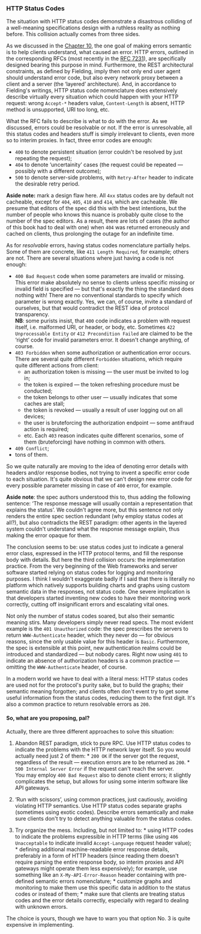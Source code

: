### HTTP Status Codes

The situation with HTTP status codes demonstrate a disastrous colliding of a well-meaning specifications design with a ruthless reality as nothing before. This collision actually comes from three sides.

As we discussed in the [Chapter 10](https://twirl.github.io/The-API-Book/docs/API.en.html#chapter-10), the one goal of making errors semantic is to help clients understand, what caused an error. HTTP errors, outlined in the corresponding RFCs (most recently in the [RFC 7231](https://tools.ietf.org/html/rfc7231#section-6)), are specifically designed bearing this purpose in mind. Furthermore, the REST architectural constraints, as defined by Fielding, imply then not only end user agent should understand error code, but also every network proxy between a client and a server (the ‘layered’ architecture). And, in accordance to Fielding's writings, HTTP status code nomenclature does extensively describe virtually every situation which could happen with your HTTP request: wrong `Accept-*` headers value, `Content-Length` is absent, HTTP method is unsupported, URI too long, etc.

What the RFC fails to describe is what to do with the error. As we discussed, errors could be resolvable or not. If the error is unresolvable, all this status codes and headers stuff is simply irrelevant to clients, even more so to interim proxies. In fact, three error codes are enough:
  * `400` to denote persistent situation (error couldn't be resolved by just repeating the request);
  * `404` to denote ‘uncertainity’ cases (the request could be repeated — possibly with a different outcome);
  * `500` to denote server-side problems, with `Retry-After` header to indicate the desirable retry period.

**Aside note:** mark a design flaw here. All `4xx` status codes are by default not cacheable, except for `404`, `405`, `410` and `414`, which are cacheable. We presume that editors of the spec did this with the best intentions, but the number of people who knows this nuance is probably quite close to the number of the spec editors. As a result, there are lots of cases (the author of this book had to deal with one) when `404` was returned erroneously and cached on clients, thus prolonging the outage for an indefinite time.

As for *resolvable* errors, having status codes nomenclature partially helps. Some of them are concrete, like `411 Length Required`, for example; others are not. There are several situations where just having a code is not enough:
  * `400 Bad Request` code when some parameters are invalid or missing. This error make absolutely no sense to clients unless specific missing or invalid field is specified — but that's exactly the thing the standard does nothing with! There are no conventional standards to specify which parameter is wrong exactly. Yes, we can, of course, invite a standard of ourselves, but that would contradict the REST idea of protocol transparency.  
    **NB**: some purists insist, that `400` code indicates a problem with request itself, i.e. malformed URI, or header, or body, etc. Sometimes `422 Unprocessable Entity` or `412 Precondition Failed` are claimed to be the ‘right’ code for invalid parameters error. It doesn't change anything, of course.
  * `403 Forbidden` when some authorization or authentication error occurs. There are several quite different `Forbidden` situations, which require quite different actions from client:
      * an authorization token is missing — the user must be invited to log in;
      * the token is expired — the token refreshing procedure must be conducted;
      * the token belongs to other user — usually indicates that some caches are stall;
      * the token is revoked — usually a result of user logging out on all devices;
      * the user is bruteforcing the authorization endpoint — some antifraud action is required;
      * etc.
    Each `403` reason indicates quite different scenarios, some of them (bruteforcing) have nothing in common with others.  
  * `409 Conflict`;
  * tons of them.

So we quite naturally are moving to the idea of denoting error details with headers and/or response bodies, not trying to invent a specific error code to each situation. It's quite obvious that we can't design new error code for every possible parameter missing in case of `400` error, for example.

**Aside note**: the spec authors understood this to, thus adding the following sentence: ‘The response message will usually contain a representation that explains the status’. We couldn't agree more, but this sentence not only renders the entire spec section redundant (why employ status codes at all?), but also contradicts the REST paradigm: other agents in the layered system couldn't understand what the response message explain, thus making the error opaque for them.

The conclusion seems to be: use status codes just to indicate a general error class, expressed in the HTTP protocol terms, and fill the response body with details. But here the third collision occurs: the implementation practice. From the very beginning of the Web frameworks and server software started relying on status codes for logging and monitoring purposes. I think I wouldn't exaggerate badly if I said that there is literally no platform which natively supports building charts and graphs using custom semantic data in the responses, not status code. One severe implication is that developers started inventing new codes to have their monitoring work correctly, cutting off insignificant errors and escalating vital ones.

Not only the number of status codes soared, but also their semantic meaning stirs. Many developers simply never read specs. The most evident example is the `401 Unauthorized` code: the spec prescribes the servers to return `WWW-Authenticate` header, which they never do — for obvious reasons, since the only usable value for this header is `Basic`. Furthermore, the spec is extensible at this point, new authentication realms could be introduced and standardized — but nobody cares. Right now using `401` to indicate an absence of authorization headers is a common practice — omitting the `WWW-Authenticate` header, of course.

In a modern world we have to deal with a literal mess: HTTP status codes are used not for the protocol's purity sake, but to build the graphs; their semantic meaning forgotten; and clients often don't event try to get some useful information from the status codes, reducing them to the first digit. It's also a common practice to return resolvable errors as `200`.

#### So, what are you proposing, pal?

Actually, there are three different approaches to solve this situation:

  1. Abandon REST paradigm, stick to pure RPC. Use HTTP status codes to indicate the problems with the HTTP network layer itself. So you would actually need just 2 of them:
    * `200 OK` if the server got the request, regardless of the result — execution errors are to be returned as `200`.
    * `500 Internal Server Error` if the request can't reach the server.  
    You may employ `400 Bad Request` also to denote client errors; it slightly complicates the setup, but allows for using some interim software like API gateways.

  2. ‘Run with scissors’, using common practices, just cautiously, avoiding violating HTTP semantics. Use HTTP status codes separate graphs (sometimes using exotic codes). Describe errors semantically and make sure clients don't try to detect anything valuable from the status codes.

  3. Try organize the mess. Including, but not limited to:
    * using HTTP codes to indicate the problems expressible in HTTP terms (like using `406 Unacceptable` to indicate invalid `Accept-Language` request header value);
    * defining additional machine-readable error response details, preferably in a form of HTTP headers (since reading them doesn't require parsing the entire response body, so interim proxies and API gateways might operate them less expensively); for example, use something like an `X-My-API-Error-Reason` header containing with pre-defined semantic errors nomenclature;
    * customize graphs and monitoring to make them use this specific data in addition to the status codes or instead of them;
    * make sure that clients are treating status codes and the error details correctly, especially with regard to dealing with unknown errors.

The choice is yours, though we have to warn you that option No. 3 is quite expensive in implementing.